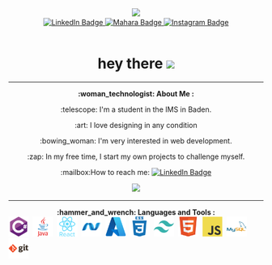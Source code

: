 <div id="header" align="center">
  <img src="https://media.giphy.com/media/paTz7UZbPfTZFRYnnB/giphy.gif" width="200"/>
</div>

<div id="badges" align="center">
  <a href="https://www.linkedin.com/in/elisa-sirigu-060084239/">
    <img src="https://img.shields.io/badge/LinkedIn-blue?style=for-the-badge&logo=linkedin&logoColor=white" alt="LinkedIn Badge"/>
  </a>
  <a href="https://portfolio.bbbaden.ch/user/e-petit-inf21">
    <img src="https://img.shields.io/badge/Mahara-green?style=for-the-badge&logo=Mahara&logoColor=white" alt="Mahara Badge"/>
  </a>
  <a href="https://www.instagram.com/">
    <img src="https://img.shields.io/badge/Instagram-blueviolet?style=for-the-badge&logo=Instagram&logoColor=white" alt="Instagram Badge"/>
  </a>
</div>
 
 <div id="viewCounter" align="center">
  <img src="https://komarev.com/ghpvc/?username=titepasile&style=flat-square&color=blue" alt=""/>
  </div>
  
  <h1 id="heyThere" align="center">
  hey there
  <img src="https://media.giphy.com/media/hvRJCLFzcasrR4ia7z/giphy.gif" width="30px"/>
</h1>

---

<div align="center">
<p>
  <strong> :woman_technologist: About Me : </strong>
  </p> 
<p>:telescope: I'm a student in the IMS in Baden. </p>
<p> :art: I love designing in any condition </p>
<p> :bowing_woman: I'm very interested in web development. </p> 
<p> :zap: In my free time, I start my own projects to challenge myself. </p>
<p> :mailbox:How to reach me: <a href="https://www.linkedin.com/in/elisa-sirigu-060084239/">
    <img src="https://img.shields.io/badge/LinkedIn-blue?style=for-the-badge&logo=linkedin&logoColor=white" alt="LinkedIn Badge"/>
  </a> </p>
</div>

<div id="footer" align="center">
  <img src="https://media.giphy.com/media/EOmYN5kVP3W2Lyn6dx/giphy.gif" width="200"/>
</div>

---
<div align="center">
  <strong> :hammer_and_wrench: Languages and Tools : </strong>
</div>

<div>
  <img src="https://github.com/devicons/devicon/blob/master/icons/csharp/csharp-original.svg" title="C#" alt="C#" width="40" height="40"/>&nbsp;
  <img src="https://github.com/devicons/devicon/blob/master/icons/java/java-original-wordmark.svg" title="Java" alt="Java" width="40" height="40"/>&nbsp;
  <img src="https://github.com/devicons/devicon/blob/master/icons/react/react-original-wordmark.svg" title="React" alt="React" width="40" height="40"/>&nbsp;
  <img src="https://github.com/devicons/devicon/blob/master/icons/dot-net/dot-net-original.svg" title=".Net" alt=".Net" width="40" height="40"/>&nbsp;
  <img src="https://github.com/devicons/devicon/blob/master/icons/azure/azure-original.svg" title="Azure" alt="Azure" width="40" height="40"/>&nbsp;
  <img src="https://github.com/devicons/devicon/blob/master/icons/css3/css3-plain-wordmark.svg"  title="CSS3" alt="CSS" width="40" height="40"/>&nbsp;
  <img src="https://github.com/devicons/devicon/blob/master/icons/tailwindcss/tailwindcss-plain.svg" title="Tailwind" alt="tailwind" width="40" height="40"/>&nbsp;
  <img src="https://github.com/devicons/devicon/blob/master/icons/html5/html5-original.svg" title="HTML5" alt="HTML" width="40" height="40"/>&nbsp;
  <img src="https://github.com/devicons/devicon/blob/master/icons/javascript/javascript-original.svg" title="JavaScript" alt="JavaScript" width="40" height="40"/>&nbsp;
  <img src="https://github.com/devicons/devicon/blob/master/icons/mysql/mysql-original-wordmark.svg" title="MySQL"  alt="MySQL" width="40" height="40"/>&nbsp;
  <img src="https://github.com/devicons/devicon/blob/master/icons/git/git-original-wordmark.svg" title="Git" **alt="Git" width="40" height="40"/>
</div>

<!---
titepasile/titepasile is a ✨ special ✨ repository because its `README.md` (this file) appears on your GitHub profile.
You can click the Preview link to take a look at your changes.
--->
